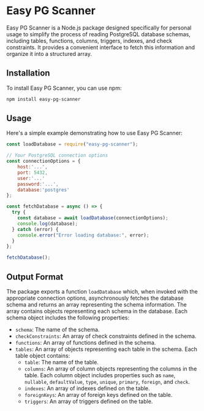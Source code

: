 # Easy PG Scanner

Easy PG Scanner is a Node.js package designed specifically for personal usage to simplify the process of reading PostgreSQL database schemas, including tables, functions, columns, triggers, indexes, and check constraints. It provides a convenient interface to fetch this information and organize it into a structured array.

## Installation

To install Easy PG Scanner, you can use npm:

```bash
npm install easy-pg-scanner
```

## Usage

Here's a simple example demonstrating how to use Easy PG Scanner:

```javascript
const loadDatabase = require("easy-pg-scanner");

// Your PostgreSQL connection options
const connectionOptions = {
    host:'...',
    port: 5432,
    user:'...'
    password:'...',
    database:'postgres'
};

const fetchDatabase = async () => {
  try {
    const database = await loadDatabase(connectionOptions);
    console.log(database);
  } catch (error) {
    console.error("Error loading database:", error);
  }
};

fetchDatabase();
```

## Output Format

The package exports a function `loadDatabase` which, when invoked with the appropriate connection options, asynchronously fetches the database schema and returns an array representing the schema information. The array contains objects representing each schema in the database. Each schema object includes the following properties:

- `schema`: The name of the schema.
- `checkConstraints`: An array of check constraints defined in the schema.
- `functions`: An array of functions defined in the schema.
- `tables`: An array of objects representing each table in the schema. Each table object contains:
  - `table`: The name of the table.
  - `columns`: An array of column objects representing the columns in the table. Each column object includes properties such as `name`, `nullable`, `defaultValue`, `type`, `unique`, `primary`, `foreign`, and `check`.
  - `indexes`: An array of indexes defined on the table.
  - `foreignKeys`: An array of foreign keys defined on the table.
  - `triggers`: An array of triggers defined on the table.

